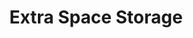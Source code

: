 ---
title: "Extra Space Storage"
url: /clayton/extra-space-storage-glen-laurel-road/
shop: storage rental
---